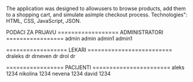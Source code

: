 The application was designed to allowusers to browse products, add them to a shopping cart, and simulate asimple checkout process. Technologies": HTML, CSS, JavaScript, JSON.

PODACI ZA PRIJAVU
================== ADMINISTRATORI =================
admin admin
admin1 admin1

================== LEKARI =========================
draleks dr
drneven dr
drol dr

================= PACIJENTI =======================
aleks 1234
nikolina 1234
nevena 1234
david 1234

